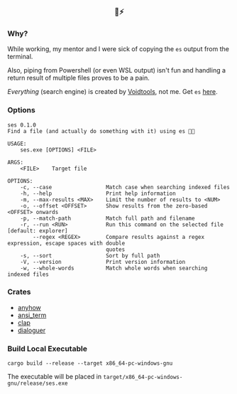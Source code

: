 <h3 align="center">🦸⚡</h3>

### Why?
While working, my mentor and I were sick of copying the `es` output from the terminal. 

Also, piping from Powershell (or even WSL output) isn't fun and handling a return result of multiple files proves to be a pain.

*Everything* (search engine) is created by [Voidtools](https://www.voidtools.com/), not me. Get `es` [here](https://www.voidtools.com/support/everything/command_line_interface/).

### Options

```
ses 0.1.0
Find a file (and actually do something with it) using es 🦸📎

USAGE:
    ses.exe [OPTIONS] <FILE>

ARGS:
    <FILE>    Target file

OPTIONS:
    -c, --case                 Match case when searching indexed files
    -h, --help                 Print help information
    -m, --max-results <MAX>    Limit the number of results to <NUM>
    -o, --offset <OFFSET>      Show results from the zero-based <OFFSET> onwards
    -p, --match-path           Match full path and filename
    -r, --run <RUN>            Run this command on the selected file [default: explorer]
        --regex <REGEX>        Compare results against a regex expression, escape spaces with double
                               quotes
    -s, --sort                 Sort by full path
    -V, --version              Print version information
    -w, --whole-words          Match whole words when searching indexed files
```

### Crates
- [anyhow](https://crates.io/crates/anyhow)
- [ansi_term](https://crates.io/crates/ansi_term) 
- [clap](https://crates.io/crates/clap)
- [dialoguer](https://crates.io/crates/dialoguer) 

### Build Local Executable

```
cargo build --release --target x86_64-pc-windows-gnu
```

The executable will be placed in `target/x86_64-pc-windows-gnu/release/ses.exe`